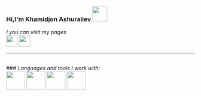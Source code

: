 ### Hi,I'm Khamidjon Ashuraliev <img src="https://giphy.com/stickers/emojitheiconicbrand-waving-man-raising-hand-raisind-5HyXGsoFzXWPKFx07j" width="40px">

<em>I you can visit my pages</em>
<br />
<a href="https://www.instagram.com/my_life_my_style_94/"> 
<img src="https://www.pngmart.com/files/13/Instagram-Logo-PNG-Image-1.png" height="30"></a>
<a href="https://t.me/Khamidullo_Ashuraliyev"> 
<img src="https://ml1l5odocjdn.i.optimole.com/hvsx_D8-PISjojdI/w:auto/h:auto/q:auto/https://segredosderico.com/wp-content/uploads/2020/07/telegram_logo_icon_134592.png" height="30"></a>
<hr />
<br />
### <em> Languages and tools I work with:</em>
<br />
<code><img src="https://cdn.pixabay.com/photo/2017/08/05/11/16/logo-2582748_640.png" height="50"></code>
<code><img src="https://cdn4.iconfinder.com/data/icons/blackicon/54/css3_icon-512.png" height="50"></code>
<code><img src="https://tse3.mm.bing.net/th?id=OIP.hYalr6Kntrpbdm9TNi9ykQHaHa&pid=Api&P=0&h=180" height="50"></code>
<code><img src="https://cdn3.iconfinder.com/data/icons/popular-services-brands/512/node-512.png" height="50"></code>
